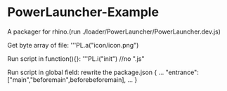 # PowerLauncher-Example
A packager for rhino.(run ./loader/PowerLauncher/PowerLauncher.dev.js)

Get byte array of file:
'''PL.a("icon/icon.png") 

Run script in function(){}:
'''PL.i("init")  //no ".js"

Run script in global field:
rewrite the package.json
{
   ...
   "entrance":["main","beforemain",beforebeforemain],
   ...
}


